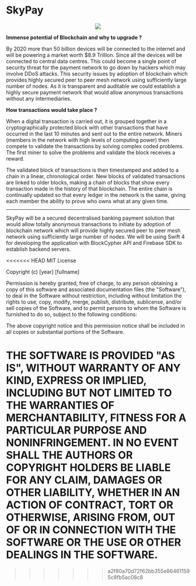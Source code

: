 # SkyPay

<center><img src = 'https://he-s3.s3.amazonaws.com/media/uploads/be0f116.jpg'></center>

<B>Immense potential of Blockchain and why to upgrade ?</B>

By 2020 more than 50 billion devices will be connected to the internet and will be powering a market worth $8.9 Trillion. Since all the devices will be connected to central data centres. This could become a single point of security threat for the payment network to go down by hackers which may involve DDoS attacks. This security issues by adoption of blockchain which provides highly secured peer to peer mesh network using sufficiently large number of nodes. As it is transparent and auditable we could establish a highly secure payment network that would allow anonymous transactions without any intermediaries.

<B>How transactions would take place ?</B>

When a digital transaction is carried out, it is grouped together in a cryptographically protected block with other transactions that have occurred in the last 10 minutes and sent out to the entire network. Miners (members in the network with high levels of computing power) then compete to validate the transactions by solving complex coded problems. The first miner to solve the problems and validate the block receives a reward.

The validated block of transactions is then timestamped and added to a chain in a linear, chronological order. New blocks of validated transactions are linked to older blocks, making a chain of blocks that show every transaction made in the history of that blockchain. The entire chain is continually updated so that every ledger in the network is the same, giving each member the ability to prove who owns what at any given time.

<hr>

SkyPay will be a secured decentralised banking payment solution that would allow totally anonymous transactions to initiate by adoption of blockchain network which will provide highly secured peer to peer mesh network using sufficiently large number of nodes. We will be using Swift 4 for developing the application with BlockCypher API and Firebase SDK to establish backend servers.

<<<<<<< HEAD
MIT License

Copyright (c) [year] [fullname]

Permission is hereby granted, free of charge, to any person obtaining a copy
of this software and associated documentation files (the "Software"), to deal
in the Software without restriction, including without limitation the rights
to use, copy, modify, merge, publish, distribute, sublicense, and/or sell
copies of the Software, and to permit persons to whom the Software is
furnished to do so, subject to the following conditions:

The above copyright notice and this permission notice shall be included in all
copies or substantial portions of the Software.

THE SOFTWARE IS PROVIDED "AS IS", WITHOUT WARRANTY OF ANY KIND, EXPRESS OR
IMPLIED, INCLUDING BUT NOT LIMITED TO THE WARRANTIES OF MERCHANTABILITY,
FITNESS FOR A PARTICULAR PURPOSE AND NONINFRINGEMENT. IN NO EVENT SHALL THE
AUTHORS OR COPYRIGHT HOLDERS BE LIABLE FOR ANY CLAIM, DAMAGES OR OTHER
LIABILITY, WHETHER IN AN ACTION OF CONTRACT, TORT OR OTHERWISE, ARISING FROM,
OUT OF OR IN CONNECTION WITH THE SOFTWARE OR THE USE OR OTHER DEALINGS IN THE
SOFTWARE.
=======
>>>>>>> a2f80a70d72f62bb355e864611595c8fb5ac08c8
